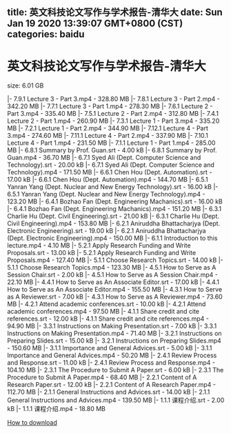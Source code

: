
title: 英文科技论文写作与学术报告-清华大
date: Sun Jan 19 2020 13:39:07 GMT+0800 (CST)    
categories: baidu
---

# 英文科技论文写作与学术报告-清华大
size: 6.01 GB
 
 
|- 7.9.1 Lecture 3 - Part 3.mp4 - 328.80 MB
|- 7.8.1 Lecture 3 - Part 2.mp4 - 342.20 MB
|- 7.7.1 Lecture 3 - Part 1.mp4 - 278.30 MB
|- 7.6.1 Lecture 2 - Part 3.mp4 - 335.40 MB
|- 7.5.1 Lecture 2 - Part 2.mp4 - 312.80 MB
|- 7.4.1 Lecture 2 - Part 1.mp4 - 260.90 MB
|- 7.3.1 Lecture 1 - Part 3.mp4 - 335.20 MB
|- 7.2.1 Lecture 1 - Part 2.mp4 - 344.90 MB
|- 7.12.1 Lecture 4 - Part 3.mp4 - 274.60 MB
|- 7.11.1 Lecture 4 - Part 2.mp4 - 337.90 MB
|- 7.10.1 Lecture 4 - Part 1.mp4 - 231.50 MB
|- 7.1.1 Lecture 1 - Part 1.mp4 - 285.00 MB
|- 6.8.1 Summary by Prof. Guan.srt - 4.00 kB
|- 6.8.1 Summary by Prof. Guan.mp4 - 36.70 MB
|- 6.7.1 Syed Ali (Dept. Computer Science and Technology).srt - 20.00 kB
|- 6.7.1 Syed Ali (Dept. Computer Science and Technology).mp4 - 171.50 MB
|- 6.6.1 Chen Hou (Dept. Automation).srt - 17.00 kB
|- 6.6.1 Chen Hou (Dept. Automation).mp4 - 144.70 MB
|- 6.5.1 Yanran Yang (Dept. Nuclear and New Energy Technology).srt - 16.00 kB
|- 6.5.1 Yanran Yang (Dept. Nuclear and New Energy Technology).mp4 - 123.20 MB
|- 6.4.1 Bozhao Fan (Dept. Engineering Machanics).srt - 16.00 kB
|- 6.4.1 Bozhao Fan (Dept. Engineering Machanics).mp4 - 151.20 MB
|- 6.3.1 Charlie Hu (Dept. Civil Engineering).srt - 21.00 kB
|- 6.3.1 Charlie Hu (Dept. Civil Engineering).mp4 - 153.80 MB
|- 6.2.1 Aniruddha Bhattacharjya (Dept. Electronic Engineering).srt - 19.00 kB
|- 6.2.1 Aniruddha Bhattacharjya (Dept. Electronic Engineering).mp4 - 150.00 MB
|- 6.1.1 Introduction to this lecture.mp4 - 4.10 MB
|- 5.2.1 Apply Research Funding and Write Proposals.srt - 13.00 kB
|- 5.2.1 Apply Research Funding and Write Proposals.mp4 - 127.40 MB
|- 5.1.1 Choose Research Topics.srt - 14.00 kB
|- 5.1.1 Choose Research Topics.mp4 - 123.30 MB
|- 4.5.1 How to Serve as A Session Chair.srt - 2.00 kB
|- 4.5.1 How to Serve as A Session Chair.mp4 - 22.10 MB
|- 4.4.1 How to Serve as An Associate Editor.srt - 17.00 kB
|- 4.4.1 How to Serve as An Associate Editor.mp4 - 155.50 MB
|- 4.3.1 How to Serve as A Reviewer.srt - 7.00 kB
|- 4.3.1 How to Serve as A Reviewer.mp4 - 73.60 MB
|- 4.2.1 Attend academic conferences.srt - 10.00 kB
|- 4.2.1 Attend academic conferences.mp4 - 97.50 MB
|- 4.1.1 Share credit and cite references.srt - 12.00 kB
|- 4.1.1 Share credit and cite references.mp4 - 94.90 MB
|- 3.3.1 Instructions on Making Presentation.srt - 7.00 kB
|- 3.3.1 Instructions on Making Presentation.mp4 - 71.40 MB
|- 3.2.1 Instructions on Preparing Slides.srt - 15.00 kB
|- 3.2.1 Instructions on Preparing Slides.mp4 - 150.60 MB
|- 3.1.1 Importance and General Advices.srt - 5.00 kB
|- 3.1.1 Importance and General Advices.mp4 - 50.20 MB
|- 2.4.1 Review Process and Response.srt - 11.00 kB
|- 2.4.1 Review Process and Response.mp4 - 104.10 MB
|- 2.3.1 The Procedure to Submit A Paper.srt - 6.00 kB
|- 2.3.1 The Procedure to Submit A Paper.mp4 - 68.40 MB
|- 2.2.1 Content of A Research Paper.srt - 12.00 kB
|- 2.2.1 Content of A Research Paper.mp4 - 112.70 MB
|- 2.1.1 General Instructions and Advices.srt - 14.00 kB
|- 2.1.1 General Instructions and Advices.mp4 - 139.50 MB
|- 1.1.1 课程介绍.srt - 2.00 kB
|- 1.1.1 课程介绍.mp4 - 18.80 MB

[How to download](https://bpcam.bemobtrk.com/go/2ceec3aa-1ca2-46d6-b9ff-aaa5c184517c?jno=1374)